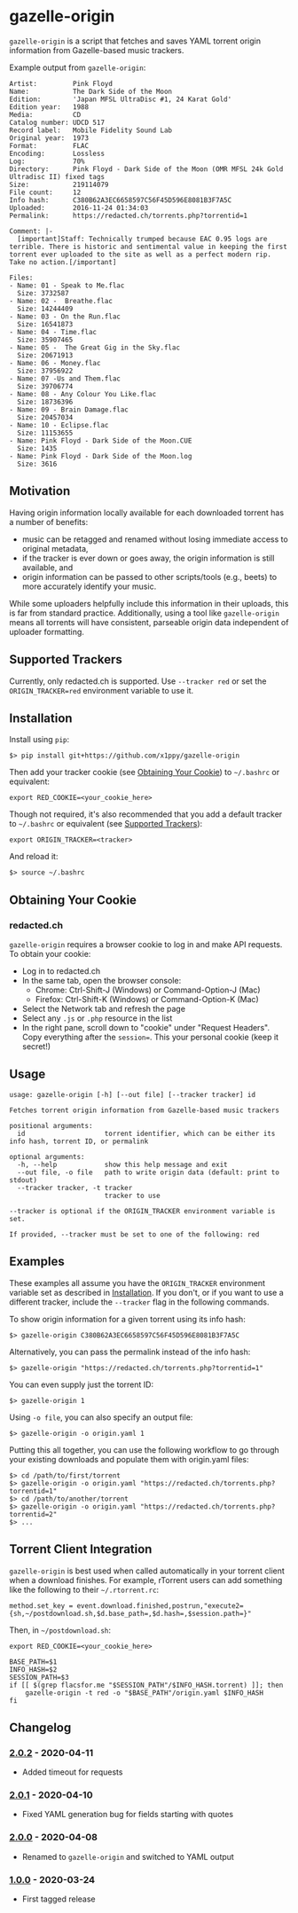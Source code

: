 gazelle-origin
==============

`gazelle-origin` is a script that fetches and saves YAML torrent origin information from Gazelle-based music trackers.

Example output from `gazelle-origin`:

~~~
Artist:         Pink Floyd
Name:           The Dark Side of the Moon
Edition:        'Japan MFSL UltraDisc #1, 24 Karat Gold'
Edition year:   1988
Media:          CD
Catalog number: UDCD 517
Record label:   Mobile Fidelity Sound Lab
Original year:  1973
Format:         FLAC
Encoding:       Lossless
Log:            70%
Directory:      Pink Floyd - Dark Side of the Moon (OMR MFSL 24k Gold Ultradisc II) fixed tags
Size:           219114079
File count:     12
Info hash:      C380B62A3EC6658597C56F45D596E8081B3F7A5C
Uploaded:       2016-11-24 01:34:03
Permalink:      https://redacted.ch/torrents.php?torrentid=1

Comment: |-
  [important]Staff: Technically trumped because EAC 0.95 logs are terrible. There is historic and sentimental value in keeping the first torrent ever uploaded to the site as well as a perfect modern rip. Take no action.[/important]

Files:
- Name: 01 - Speak to Me.flac
  Size: 3732587
- Name: 02 -  Breathe.flac
  Size: 14244409
- Name: 03 - On the Run.flac
  Size: 16541873
- Name: 04 - Time.flac
  Size: 35907465
- Name: 05 -  The Great Gig in the Sky.flac
  Size: 20671913
- Name: 06 - Money.flac
  Size: 37956922
- Name: 07 -Us and Them.flac
  Size: 39706774
- Name: 08 - Any Colour You Like.flac
  Size: 18736396
- Name: 09 - Brain Damage.flac
  Size: 20457034
- Name: 10 - Eclipse.flac
  Size: 11153655
- Name: Pink Floyd - Dark Side of the Moon.CUE
  Size: 1435
- Name: Pink Floyd - Dark Side of the Moon.log
  Size: 3616
~~~

Motivation
----------

Having origin information locally available for each downloaded torrent has a number of benefits:
  * music can be retagged and renamed without losing immediate access to original metadata,
  * if the tracker is ever down or goes away, the origin information is still available, and
  * origin information can be passed to other scripts/tools (e.g., beets) to more accurately identify your music.

While some uploaders helpfully include this information in their uploads, this
is far from standard practice. Additionally, using a tool like `gazelle-origin`
means all torrents will have consistent, parseable origin data independent of
uploader formatting.

Supported Trackers
------------------

Currently, only redacted.ch is supported. Use `--tracker red` or set the `ORIGIN_TRACKER=red` environment variable to
use it.

Installation
------------

Install using `pip`:

    $> pip install git+https://github.com/x1ppy/gazelle-origin

Then add your tracker cookie (see [Obtaining Your Cookie](https://github.com/x1ppy/gazelle-origin#obtaining-your-cookie)) to `~/.bashrc` or equivalent:

    export RED_COOKIE=<your_cookie_here>

Though not required, it's also recommended that you add a default tracker to `~/.bashrc` or equivalent (see [Supported Trackers](#supported-trackers)):

    export ORIGIN_TRACKER=<tracker>

And reload it:

    $> source ~/.bashrc

Obtaining Your Cookie
---------------------
### redacted.ch
`gazelle-origin` requires a browser cookie to log in and make API requests. To obtain your cookie:
* Log in to redacted.ch
* In the same tab, open the browser console:
    * Chrome: Ctrl-Shift-J (Windows) or Command-Option-J (Mac)
    * Firefox: Ctrl-Shift-K (Windows) or Command-Option-K (Mac)
* Select the Network tab and refresh the page
* Select any `.js` or `.php` resource in the list
* In the right pane, scroll down to "cookie" under "Request Headers". Copy
  everything after the `session=`. This your personal cookie (keep it secret!)

Usage
-----

~~~
usage: gazelle-origin [-h] [--out file] [--tracker tracker] id

Fetches torrent origin information from Gazelle-based music trackers

positional arguments:
  id                    torrent identifier, which can be either its info hash, torrent ID, or permalink

optional arguments:
  -h, --help            show this help message and exit
  --out file, -o file   path to write origin data (default: print to stdout)
  --tracker tracker, -t tracker
                        tracker to use

--tracker is optional if the ORIGIN_TRACKER environment variable is set.

If provided, --tracker must be set to one of the following: red
~~~

Examples
--------

These examples all assume you have the `ORIGIN_TRACKER` environment variable set as described in
[Installation](#Installation). If you don't, or if you want to use a different tracker, include the `--tracker` flag in
the following commands.

To show origin information for a given torrent using its info hash:

    $> gazelle-origin C380B62A3EC6658597C56F45D596E8081B3F7A5C

Alternatively, you can pass the permalink instead of the info hash:

    $> gazelle-origin "https://redacted.ch/torrents.php?torrentid=1"

You can even supply just the torrent ID:

    $> gazelle-origin 1

Using `-o file`, you can also specify an output file:

    $> gazelle-origin -o origin.yaml 1

Putting this all together, you can use the following workflow to go through
your existing downloads and populate them with origin.yaml files:

    $> cd /path/to/first/torrent
    $> gazelle-origin -o origin.yaml "https://redacted.ch/torrents.php?torrentid=1"
    $> cd /path/to/another/torrent
    $> gazelle-origin -o origin.yaml "https://redacted.ch/torrents.php?torrentid=2"
    $> ...

Torrent Client Integration
--------------------------

`gazelle-origin` is best used when called automatically in your torrent client when
a download finishes. For example, rTorrent users can add something like the
following to their `~/.rtorrent.rc`:

~~~
method.set_key = event.download.finished,postrun,"execute2={sh,~/postdownload.sh,$d.base_path=,$d.hash=,$session.path=}"
~~~

Then, in `~/postdownload.sh`:
~~~
export RED_COOKIE=<your_cookie_here>

BASE_PATH=$1
INFO_HASH=$2
SESSION_PATH=$3
if [[ $(grep flacsfor.me "$SESSION_PATH"/$INFO_HASH.torrent) ]]; then
    gazelle-origin -t red -o "$BASE_PATH"/origin.yaml $INFO_HASH
fi
~~~

Changelog
---------
### [2.0.2] - 2020-04-11
* Added timeout for requests
### [2.0.1] - 2020-04-10
* Fixed YAML generation bug for fields starting with quotes
### [2.0.0] - 2020-04-08
* Renamed to `gazelle-origin` and switched to YAML output
### [1.0.0] - 2020-03-24
* First tagged release

[2.0.2]: https://github.com/x1ppy/gazelle-origin/compare/2.0.1...2.0.2
[2.0.1]: https://github.com/x1ppy/gazelle-origin/compare/2.0.0...2.0.1
[2.0.0]: https://github.com/x1ppy/gazelle-origin/compare/1.0.0...2.0.0
[1.0.0]: https://github.com/x1ppy/gazelle-origin/releases/tag/1.0.0
